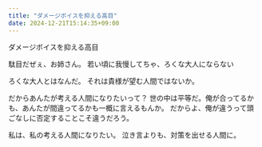 ```yaml
---
title: "ダメージボイスを抑える高目"
date: 2024-12-21T15:14:35+09:00
---
```

ダメージボイスを抑える高目

駄目だぜぇ、お姉さん。
若い頃に我慢してちゃ、ろくな大人にならない

ろくな大人とはなんだ。
それは貴様が望む人間ではないか。

だからあんたが考える人間になりたいって？
世の中は平等だ。俺が合ってるかも、あんたが間違ってるかも一概に言えるもんか。
だからよ、俺が違うって頭ごなしに否定することこそ違うだろう。

私は、私の考える人間になりたい。
泣き言よりも、対策を出せる人間に。
